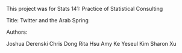 This project was for Stats 141: Practice of Statistical Consulting

Title: Twitter and the Arab Spring

Authors:

Joshua Derenski
Chris Dong
Rita Hsu
Amy Ke
Yeseul Kim
Sharon Xu